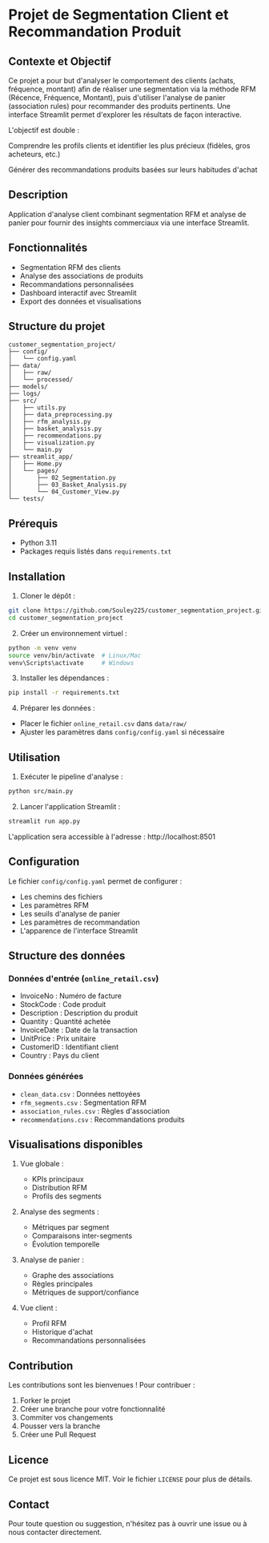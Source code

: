 # Projet de Segmentation Client et Recommandation Produit
## Contexte et Objectif

Ce projet a pour but d'analyser le comportement des clients (achats, fréquence, montant) afin de réaliser une segmentation via la méthode RFM (Récence, Fréquence, Montant), puis d'utiliser l'analyse de panier (association rules) pour recommander des produits pertinents. Une interface Streamlit permet d'explorer les résultats de façon interactive.

 L'objectif est double :

Comprendre les profils clients et identifier les plus précieux (fidèles, gros acheteurs, etc.)

Générer des recommandations produits basées sur leurs habitudes d'achat

## Description
Application d'analyse client combinant segmentation RFM et analyse de panier pour fournir des insights commerciaux via une interface Streamlit.

## Fonctionnalités
- Segmentation RFM des clients
- Analyse des associations de produits
- Recommandations personnalisées
- Dashboard interactif avec Streamlit
- Export des données et visualisations

## Structure du projet
```
customer_segmentation_project/
├── config/
│   └── config.yaml
├── data/
│   ├── raw/
│   └── processed/
├── models/
├── logs/
├── src/
│   ├── utils.py
│   ├── data_preprocessing.py
│   ├── rfm_analysis.py
│   ├── basket_analysis.py
│   ├── recommendations.py
│   ├── visualization.py
│   └── main.py
├── streamlit_app/
│   ├── Home.py
│   └── pages/
│       ├── 02_Segmentation.py
│       ├── 03_Basket_Analysis.py
│       └── 04_Customer_View.py
└── tests/
```

## Prérequis
- Python 3.11
- Packages requis listés dans `requirements.txt`

## Installation

1. Cloner le dépôt :
```bash
git clone https://github.com/Souley225/customer_segmentation_project.git
cd customer_segmentation_project
```

2. Créer un environnement virtuel :
```bash
python -m venv venv
source venv/bin/activate  # Linux/Mac
venv\Scripts\activate     # Windows
```

3. Installer les dépendances :
```bash
pip install -r requirements.txt
```

4. Préparer les données :
- Placer le fichier `online_retail.csv` dans `data/raw/`
- Ajuster les paramètres dans `config/config.yaml` si nécessaire

## Utilisation

1. Exécuter le pipeline d'analyse :
```bash
python src/main.py
```

2. Lancer l'application Streamlit :
```bash
streamlit run app.py
```

L'application sera accessible à l'adresse : http://localhost:8501

## Configuration

Le fichier `config/config.yaml` permet de configurer :
- Les chemins des fichiers
- Les paramètres RFM
- Les seuils d'analyse de panier
- Les paramètres de recommandation
- L'apparence de l'interface Streamlit

## Structure des données

### Données d'entrée (`online_retail.csv`)
- InvoiceNo : Numéro de facture
- StockCode : Code produit
- Description : Description du produit
- Quantity : Quantité achetée
- InvoiceDate : Date de la transaction
- UnitPrice : Prix unitaire
- CustomerID : Identifiant client
- Country : Pays du client

### Données générées
- `clean_data.csv` : Données nettoyées
- `rfm_segments.csv` : Segmentation RFM
- `association_rules.csv` : Règles d'association
- `recommendations.csv` : Recommandations produits

## Visualisations disponibles
1. Vue globale :
   - KPIs principaux
   - Distribution RFM
   - Profils des segments

2. Analyse des segments :
   - Métriques par segment
   - Comparaisons inter-segments
   - Évolution temporelle

3. Analyse de panier :
   - Graphe des associations
   - Règles principales
   - Métriques de support/confiance

4. Vue client :
   - Profil RFM
   - Historique d'achat
   - Recommandations personnalisées

## Contribution
Les contributions sont les bienvenues ! Pour contribuer :
1. Forker le projet
2. Créer une branche pour votre fonctionnalité
3. Commiter vos changements
4. Pousser vers la branche
5. Créer une Pull Request

## Licence
Ce projet est sous licence MIT. Voir le fichier `LICENSE` pour plus de détails.

## Contact
Pour toute question ou suggestion, n'hésitez pas à ouvrir une issue ou à nous contacter directement.
